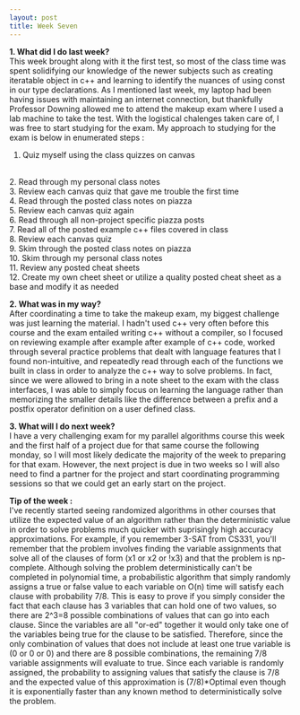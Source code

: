 ```yaml
---
layout: post
title: Week Seven
---
```

**1. What did I do last week?** 
<br>
This week brought along with it the first test, so most of the class time was spent solidifying our knowledge of the newer subjects such as creating iteratable object in c++ and learning to identify the nuances of using const in our type declarations. As I mentioned last week, my laptop had been having issues with maintaining an internet connection, but thankfully Professor Downing allowed me to attend the makeup exam  where I used a lab machine to take the test. With the logistical chalenges taken care of, I was free to start studying for the exam. My approach to studying for the exam is below in enumerated steps :
<br>
1. Quiz myself using the class quizzes on canvas
<br>
2. Read through my personal class notes
<br>
3. Review each canvas quiz that gave me trouble the first time
<br>
4. Read through the posted class notes on piazza
<br>
5. Review each canvas quiz again
<br>
6. Read through all non-project specific piazza posts
<br>
7. Read all of the posted example c++ files covered in class
<br>
8. Review each canvas quiz
<br>
9. Skim through the posted class notes on piazza
<br>
10. Skim through my personal class notes
<br>
11. Review any posted cheat sheets
<br>
12. Create my own cheet sheet or utilize a quality posted cheat sheet as a base and modify it as needed


**2. What was in my way?** 
<br>
After coordinating a time to take the makeup exam, my biggest challenge was just learning the material. I hadn't used c++ very often before this course and the exam entailed writing c++ without a compiler, so I focused on reviewing example after example after example of c++ code, worked through several practice problems that dealt with language features that I found non-intuitive, and repeatedly read through each of the functions we built in class in order to analyze the c++ way to solve problems. In fact, since we were allowed to bring in a note sheet to the exam with the class interfaces, I was able to simply focus on learning the language rather than memorizing the smaller details like the difference between a prefix and a postfix operator definition on a user defined class.


**3. What will I do next week?** 
<br>
I have a very challenging exam for my parallel algorithms course this week and the first half of a project due for that same course the following monday, so I will most likely dedicate the majority of the week to preparing for that exam. However, the next project is due in two weeks so I will also need to find a partner for the project and start coordinating programming sessions so that we could get an early start on the project.


**Tip of the week :** 
<br>
I've recently started seeing randomized algorithms in other courses that utilize the expected value of an algorithm rather than the deterministic value in order to solve problems much quicker with suprisingly high accuracy approximations. For example, if you remember 3-SAT from CS331, you'll remember that the problem involves finding the variable assignments that solve all of the clauses of form (x1 or x2 or !x3) and that the problem is np-complete. Although solving the problem deterministically can't be completed in polynomial time, a probabilistic algorithm that simply randomly assigns a true or false value to each variable  on O(n) time will satisfy each clause with probability 7/8. This is easy to prove if you simply consider the fact that each clause has 3 variables that can hold one of two values, so there are 2^3=8 possible combinations of values that can go into each clause. Since the variables are all "or-ed" together it would only take one of the variables being true for the clause to be satisfied. Therefore, since the only combination of values that does not include at least one true variable is (0 or 0 or 0) and there are 8 possible combinations, the remaining 7/8 variable assignments will evaluate to true. Since each variable is randomly assigned, the probability to assigning values that satisfy the clause is 7/8 and the expected value of this approximation is (7/8)*Optimal even though it is exponentially faster than any known method to deterministically solve the problem.